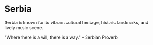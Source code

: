 # Serbia

Serbia is known for its vibrant cultural heritage, historic landmarks, and lively music scene.

"Where there is a will, there is a way." – Serbian Proverb
